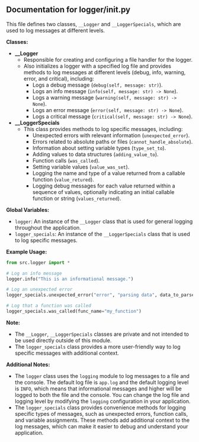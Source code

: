 ## Documentation for logger/init.py

This file defines two classes, `__Logger` and `__LoggerSpecials`, which are used to log messages at different levels.

**Classes:**

- **\_\_Logger**
  - Responsible for creating and configuring a file handler for the logger.
  - Also initializes a logger with a specified log file and provides methods to log messages at different levels (debug, info, warning, error, and critical), including:
    - Logs a debug message (`debug(self, message: str)`).
    - Logs an info message (`info(self, message: str) -> None`).
    - Logs a warning message (`warning(self, message: str) -> None`).
    - Logs an error message (`error(self, message: str) -> None`).
    - Logs a critical message (`critical(self, message: str) -> None`).
- **\_\_LoggerSpecials**
  - This class provides methods to log specific messages, including:
    - Unexpected errors with relevant information (`unexpected_error`).
    - Errors related to absolute paths or files (`cannot_handle_absolute`).
    - Information about setting variable types (`type_set_to`).
    - Adding values to data structures (`adding_value_to`).
    - Function calls (`was_called`).
    - Setting variable values (`value_was_set`).
    - Logging the name and type of a value returned from a callable function (`value_retured`).
    - Logging debug messages for each value returned within a sequence of values, optionally indicating an initial callable function or string (`values_returned`).

**Global Variables:**

- `logger`: An instance of the `__Logger` class that is used for general logging throughout the application.
- `logger_specials`: An instance of the `__LoggerSpecials` class that is used to log specific messages.

**Example Usage:**

```python
from src.logger import *

# Log an info message
logger.info("This is an informational message.")

# Log an unexpected error
logger_specials.unexpected_error("error", "parsing data", data_to_parse)

# Log that a function was called
logger_specials.was_called(func_name="my_function")
```

**Note:**

- The `__Logger`, `__LoggerSpecials` classes are private and not intended to be used directly outside of this module.
- The `logger_specials` class provides a more user-friendly way to log specific messages with additional context.

**Additional Notes:**

- The `logger` class uses the `logging` module to log messages to a file and the console. The default log file is `app.log` and the default logging level is `INFO`, which means that informational messages and higher will be logged to both the file and the console. You can change the log file and logging level by modifying the `logging` configuration in your application.
- The `logger_specials` class provides convenience methods for logging specific types of messages, such as unexpected errors, function calls, and variable assignments. These methods add additional context to the log messages, which can make it easier to debug and understand your application.
